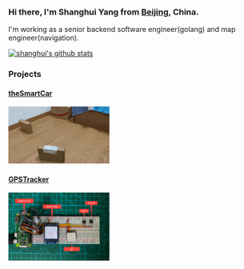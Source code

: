 ### Hi there, I'm Shanghui Yang from [Beijing](https://en.wikipedia.org/wiki/Beijing), China.

I'm working as a senior backend software engineer(golang) and map engineer(navigation).

[![shanghui's github stats](https://github-readme-stats.vercel.app/api?username=shanghuiyang&theme=vue&show_icons=true)](https://github.com/shanghuiyang?tab=repositories)

### Projects
#### [theSmartCar](https://github.com/shanghuiyang/rpi-devices/tree/master/app/car)
<img src="the-smart-car.gif" width=40% height=40% />


#### [GPSTracker](https://github.com/shanghuiyang/rpi-devices/tree/master/app/gpstracker)
<img src="gpstracker.jpg" width=40% height=40% />
